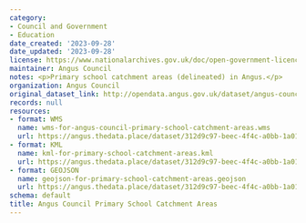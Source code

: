 ```yaml
---
category:
- Council and Government
- Education
date_created: '2023-09-28'
date_updated: '2023-09-28'
license: https://www.nationalarchives.gov.uk/doc/open-government-licence/version/3/
maintainer: Angus Council
notes: <p>Primary school catchment areas (delineated) in Angus.</p>
organization: Angus Council
original_dataset_link: http://opendata.angus.gov.uk/dataset/angus-council-primary-school-catchment-areas
records: null
resources:
- format: WMS
  name: wms-for-angus-council-primary-school-catchment-areas.wms
  url: https://angus.thedata.place/dataset/312d9c97-beec-4f4c-a0bb-1a01bf4292fb/resource/90c176e3-353d-455e-9c76-133ac5585df6/download/wms-for-angus-council-primary-school-catchment-areas.wms
- format: KML
  name: kml-for-primary-school-catchment-areas.kml
  url: https://angus.thedata.place/dataset/312d9c97-beec-4f4c-a0bb-1a01bf4292fb/resource/dfb12994-432e-4440-b8a3-10615b742539/download/kml-for-primary-school-catchment-areas.kml
- format: GEOJSON
  name: geojson-for-primary-school-catchment-areas.geojson
  url: https://angus.thedata.place/dataset/312d9c97-beec-4f4c-a0bb-1a01bf4292fb/resource/6501bf56-0387-4485-bc13-a8767a1d3ab7/download/geojson-for-primary-school-catchment-areas.geojson
schema: default
title: Angus Council Primary School Catchment Areas
---
```

